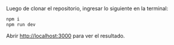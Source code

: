 Luego de clonar el repositorio, ingresar lo siguiente en la terminal:

```bash
npm i 
npm run dev
```

Abrir [http://localhost:3000](http://localhost:3000) para ver el resultado.
